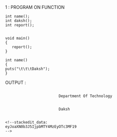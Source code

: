 1 : PROGRAM ON FUNCTION
```#include<stdio.h>
int name();
int daksh();
int report();


void main()
{
   report();
}

int name()
{
puts("\t\t\tDaksh");
}
```

OUTPUT : 
```Guru Nanak Dev Eng. College

                        Department Of Technology


                        Daksh


<!--stackedit_data:
eyJoaXN0b3J5IjpbMTY4MzEyOTc3MF19
-->